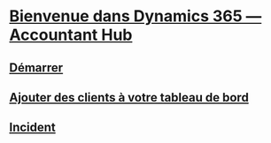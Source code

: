 # [Bienvenue dans Dynamics 365 — Accountant Hub](index.md)
## [Démarrer](get-started.md)
## [Ajouter des clients à votre tableau de bord](add-client.md)
## [Incident](troubleshooting.md)
